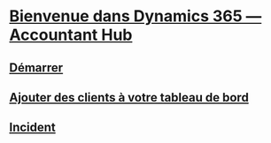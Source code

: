 # [Bienvenue dans Dynamics 365 — Accountant Hub](index.md)
## [Démarrer](get-started.md)
## [Ajouter des clients à votre tableau de bord](add-client.md)
## [Incident](troubleshooting.md)
